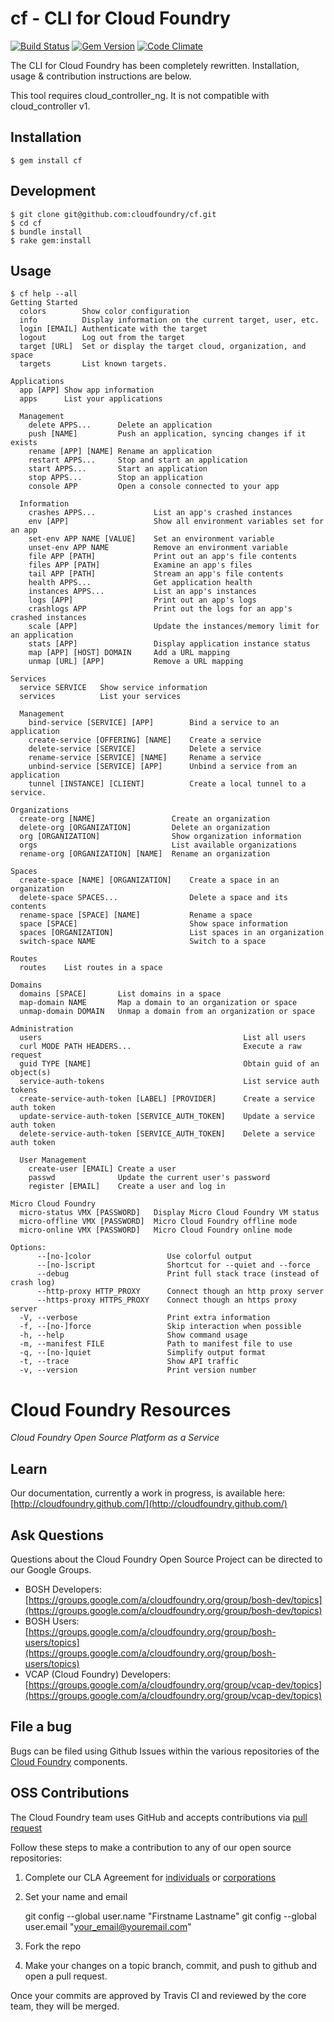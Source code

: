 # cf - CLI for Cloud Foundry

[![Build Status](https://travis-ci.org/cloudfoundry/cf.png)](https://travis-ci.org/cloudfoundry/cf)
[![Gem Version](https://badge.fury.io/rb/cf.png)](http://badge.fury.io/rb/cf)
[![Code Climate](https://codeclimate.com/github/cloudfoundry/cf.png)](https://codeclimate.com/github/cloudfoundry/cf)

The CLI for Cloud Foundry has been completely rewritten. Installation, usage & contribution instructions are below.

This tool requires cloud_controller_ng. It is not compatible with cloud_controller v1.

## Installation

```
$ gem install cf
```

## Development

```
$ git clone git@github.com:cloudfoundry/cf.git
$ cd cf
$ bundle install
$ rake gem:install
```

## Usage

```
$ cf help --all
Getting Started
  colors       	Show color configuration
  info         	Display information on the current target, user, etc.
  login [EMAIL]	Authenticate with the target
  logout       	Log out from the target
  target [URL] 	Set or display the target cloud, organization, and space
  targets      	List known targets.

Applications
  app [APP]	Show app information
  apps     	List your applications

  Management
    delete APPS...     	Delete an application
    push [NAME]        	Push an application, syncing changes if it exists
    rename [APP] [NAME]	Rename an application
    restart APPS...    	Stop and start an application
    start APPS...      	Start an application
    stop APPS...       	Stop an application
    console APP        	Open a console connected to your app

  Information
    crashes APPS...         	List an app's crashed instances
    env [APP]               	Show all environment variables set for an app
    set-env APP NAME [VALUE]	Set an environment variable
    unset-env APP NAME      	Remove an environment variable
    file APP [PATH]         	Print out an app's file contents
    files APP [PATH]        	Examine an app's files
    tail APP [PATH]         	Stream an app's file contents
    health APPS...          	Get application health
    instances APPS...       	List an app's instances
    logs [APP]              	Print out an app's logs
    crashlogs APP           	Print out the logs for an app's crashed instances
    scale [APP]             	Update the instances/memory limit for an application
    stats [APP]             	Display application instance status
    map [APP] [HOST] DOMAIN 	Add a URL mapping
    unmap [URL] [APP]       	Remove a URL mapping

Services
  service SERVICE	Show service information
  services       	List your services

  Management
    bind-service [SERVICE] [APP]    	Bind a service to an application
    create-service [OFFERING] [NAME]	Create a service
    delete-service [SERVICE]        	Delete a service
    rename-service [SERVICE] [NAME] 	Rename a service
    unbind-service [SERVICE] [APP]  	Unbind a service from an application
    tunnel [INSTANCE] [CLIENT]      	Create a local tunnel to a service.

Organizations
  create-org [NAME]               	Create an organization
  delete-org [ORGANIZATION]       	Delete an organization
  org [ORGANIZATION]              	Show organization information
  orgs                            	List available organizations
  rename-org [ORGANIZATION] [NAME]	Rename an organization

Spaces
  create-space [NAME] [ORGANIZATION]	Create a space in an organization
  delete-space SPACES...            	Delete a space and its contents
  rename-space [SPACE] [NAME]       	Rename a space
  space [SPACE]                     	Show space information
  spaces [ORGANIZATION]             	List spaces in an organization
  switch-space NAME                 	Switch to a space

Routes
  routes	List routes in a space

Domains
  domains [SPACE]    	List domains in a space
  map-domain NAME    	Map a domain to an organization or space
  unmap-domain DOMAIN	Unmap a domain from an organization or space

Administration
  users                                         	List all users
  curl MODE PATH HEADERS...                     	Execute a raw request
  guid TYPE [NAME]                              	Obtain guid of an object(s)
  service-auth-tokens                           	List service auth tokens
  create-service-auth-token [LABEL] [PROVIDER]  	Create a service auth token
  update-service-auth-token [SERVICE_AUTH_TOKEN]	Update a service auth token
  delete-service-auth-token [SERVICE_AUTH_TOKEN]	Delete a service auth token

  User Management
    create-user [EMAIL]	Create a user
    passwd             	Update the current user's password
    register [EMAIL]   	Create a user and log in

Micro Cloud Foundry
  micro-status VMX [PASSWORD] 	Display Micro Cloud Foundry VM status
  micro-offline VMX [PASSWORD]	Micro Cloud Foundry offline mode
  micro-online VMX [PASSWORD] 	Micro Cloud Foundry online mode

Options:
      --[no-]color                 Use colorful output
      --[no-]script                Shortcut for --quiet and --force
      --debug                      Print full stack trace (instead of crash log)
      --http-proxy HTTP_PROXY      Connect though an http proxy server
      --https-proxy HTTPS_PROXY    Connect though an https proxy server
  -V, --verbose                    Print extra information
  -f, --[no-]force                 Skip interaction when possible
  -h, --help                       Show command usage
  -m, --manifest FILE              Path to manifest file to use
  -q, --[no-]quiet                 Simplify output format
  -t, --trace                      Show API traffic
  -v, --version                    Print version number
```

# Cloud Foundry Resources #

_Cloud Foundry Open Source Platform as a Service_

## Learn

Our documentation, currently a work in progress, is available here: [http://cloudfoundry.github.com/](http://cloudfoundry.github.com/)

## Ask Questions

Questions about the Cloud Foundry Open Source Project can be directed to our Google Groups.

* BOSH Developers: [https://groups.google.com/a/cloudfoundry.org/group/bosh-dev/topics](https://groups.google.com/a/cloudfoundry.org/group/bosh-dev/topics)
* BOSH Users:[https://groups.google.com/a/cloudfoundry.org/group/bosh-users/topics](https://groups.google.com/a/cloudfoundry.org/group/bosh-users/topics)
* VCAP (Cloud Foundry) Developers: [https://groups.google.com/a/cloudfoundry.org/group/vcap-dev/topics](https://groups.google.com/a/cloudfoundry.org/group/vcap-dev/topics)

## File a bug

Bugs can be filed using Github Issues within the various repositories of the [Cloud Foundry](http://github.com/cloudfoundry) components.

## OSS Contributions

The Cloud Foundry team uses GitHub and accepts contributions via [pull request](https://help.github.com/articles/using-pull-requests)

Follow these steps to make a contribution to any of our open source repositories:

1. Complete our CLA Agreement for [individuals](http://www.cloudfoundry.org/individualcontribution.pdf) or [corporations](http://www.cloudfoundry.org/corpcontribution.pdf)
2. Set your name and email

    git config --global user.name "Firstname Lastname"
    git config --global user.email "your_email@youremail.com"

3. Fork the repo
4. Make your changes on a topic branch, commit, and push to github and open a pull request.

Once your commits are approved by Travis CI and reviewed by the core team, they will be merged.
